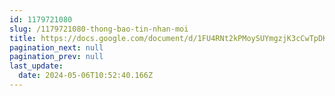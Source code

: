 ```yaml
---
id: 1179721080
slug: /1179721080-thong-bao-tin-nhan-moi
title: https://docs.google.com/document/d/1FU4RNt2kPMoySUYmgzjK3cCwTpDKgESP98bTnCo0KUI
pagination_next: null
pagination_prev: null
last_update:
  date: 2024-05-06T10:52:40.166Z
---
```


